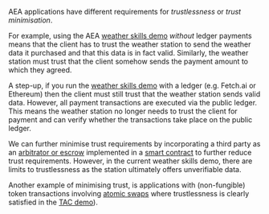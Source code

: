 AEA applications have different requirements for _trustlessness_ or _trust minimisation_.

For example, using the AEA <a href="../weather-skills/">weather skills demo</a> _without_ ledger payments means that the client has to trust the weather station to send the weather data it purchased and that this data is in fact valid. Similarly, the weather station must trust that the client somehow sends the payment amount to which they agreed.

A step-up, if you run the <a href="../weather-skills/">weather skills demo</a> with a ledger (e.g. Fetch.ai or Ethereum) then the client must still trust that the weather station sends valid data. However, all payment transactions are executed via the public ledger. This means the weather station no longer needs to trust the client for payment and can verify whether the transactions take place on the public ledger.

We can further minimise trust requirements by incorporating a third party as an <a href="https://en.wikipedia.org/wiki/Escrow" target="_blank">arbitrator or escrow</a> implemented in a <a href="https://en.wikipedia.org/wiki/Smart_contract" target="_blank">smart contract</a> to further reduce trust requirements. However, in the current weather skills demo, there are limits to trustlessness as the station ultimately offers unverifiable data.

Another example of minimising trust, is applications with (non-fungible) token transactions involving <a href="https://dl.acm.org/doi/10.1145/3212734.3212736" target="_blank">atomic swaps</a> where trustlessness is clearly satisfied in the <a href="../tac-skills-contract/">TAC demo</a>).

<br />
